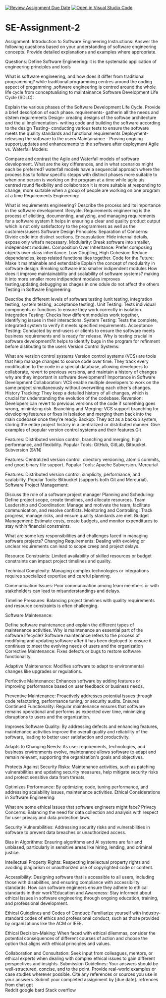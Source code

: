 [![Review Assignment Due Date](https://classroom.github.com/assets/deadline-readme-button-24ddc0f5d75046c5622901739e7c5dd533143b0c8e959d652212380cedb1ea36.svg)](https://classroom.github.com/a/-ucQIGTc)
[![Open in Visual Studio Code](https://classroom.github.com/assets/open-in-vscode-718a45dd9cf7e7f842a935f5ebbe5719a5e09af4491e668f4dbf3b35d5cca122.svg)](https://classroom.github.com/online_ide?assignment_repo_id=15244103&assignment_repo_type=AssignmentRepo)
# SE-Assignment-2
Assignment: Introduction to Software Engineering
Instructions:
Answer the following questions based on your understanding of software engineering concepts. Provide detailed explanations and examples where appropriate.

Questions:
Define Software Engineering: it is the systematic application of engineering principles and tools

What is software engineering, and how does it differ from traditional programming? while traditional programming centres around the coding aspect of progamming ,software engineering is centred around the whole life cycle from conceptualising to maintainance
Software Development Life Cycle (SDLC):

Explain the various phases of the Software Development Life Cycle. Provide a brief description of each phase.
requirements- gatherin all the needs and ststem requirements
Design- creating designs of the softwae architecture and the ui
Implimentation- writing code and building the software according to the design
Testing- conducting various tests to ensure the software meets the quality standards and functional requirements
Deployment- releasing the software to the users
Maintainance - Proving ongoing support,updates and enhancements to the software after deployment
Agile vs. Waterfall Models:

Compare and contrast the Agile and Waterfall models of software development. What are the key differences, and in what scenarios might each be preferred?
waterfall models have a sequencial approach where the process has to follow specific stepps with distinct phases more suitable to when one person is working on the program at a time while agile uis centred round flexibility and collaboraton it is more suitable at responding to change, more suitable when a group of people are working on one program at a time
Requirements Engineering:

What is requirements engineering? Describe the process and its importance in the software development lifecycle.
Requirements engineering is the process of eliciting, documenting, analyzing, and managing requirements for a software system
It helps in ensuring a clear and quality product output which is not only satisfactory to the programmers as well as the customers/users 
Software Design Principles:
Separation of Concerns: Divide code into distinct sections.
Encapsulation: Hide internal details, expose only what’s necessary.
Modularity: Break software into smaller, independent modules.
Composition Over Inheritance: Prefer composing objects over class inheritance.
Low Coupling, High Cohesion: Reduce dependencies, keep related functionalities together.
Code for the Future: Make it maintainable and extendable
Explain the concept of modularity in software design.
Breaking software into smaller indipendent modules 
 How does it improve maintainability and scalability of software systems?
 making it into more smaller more indipendent modules improves testing,updating,debugging as chages in one odule do not affect the others
Testing in Software Engineering:

Describe the different levels of software testing (unit testing, integration testing, system testing, acceptance testing).
Unit Testing: Tests individual components or functions to ensure they work correctly in isolation.
Integration Testing: Checks how different modules work together, identifying issues in their interactions.
System Testing: Tests the complete, integrated system to verify it meets specified requirements.
Acceptance Testing: Conducted by end-users or clients to ensure the software meets business requirements and is ready for release.
 Why is testing crucial in software development?it helps to identify bugs in the program for refinment before distibuting to the users
Version Control Systems:

What are version control systems
Version control systems (VCS) are tools that help manage changes to source code over time. They track every modification to the code in a special database, allowing developers to collaborate, revert to previous versions, and maintain a history of changes
why are they important in software development? Importance in Software Development
Collaboration: VCS enable multiple developers to work on the same project simultaneously without overwriting each other's changes.
History Tracking: They keep a detailed history of all changes, which is crucial for understanding the evolution of the codebase.
Reversion: Developers can revert to previous versions of the code if something goes wrong, minimizing risk.
Branching and Merging: VCS support branching for developing features or fixes in isolation and merging them back into the main codebase once they're ready.
Backup: They act as a backup system, storing the entire project history in a centralized or distributed manner.
Give examples of popular version control systems and their features.Git

Features: Distributed version control, branching and merging, high performance, and flexibility.
Popular Tools: GitHub, GitLab, Bitbucket.
Subversion (SVN)

Features: Centralized version control, directory versioning, atomic commits, and good binary file support.
Popular Tools: Apache Subversion.
Mercurial

Features: Distributed version control, simplicity, performance, and scalability.
Popular Tools: Bitbucket (supports both Git and Mercurial).
Software Project Management:

Discuss the role of a software project manager 
Planning and Scheduling: Define project scope, create timelines, and allocate resources.
Team Leadership and Coordination: Manage and motivate the team, facilitate communication, and resolve conflicts.
Monitoring and Controlling: Track progress, manage risks, and ensure quality standards are met.
Budget Management: Estimate costs, create budgets, and monitor expenditures to stay within financial constraints.


 What are some key responsibilities and challenges faced in managing software projects?
 Changing Requirements: Dealing with evolving or unclear requirements can lead to scope creep and project delays.

Resource Constraints: Limited availability of skilled resources or budget constraints can impact project timelines and quality.

Technical Complexity: Managing complex technologies or integrations requires specialized expertise and careful planning.

Communication Issues: Poor communication among team members or with stakeholders can lead to misunderstandings and delays.

Timeline Pressures: Balancing project timelines with quality requirements and resource constraints is often challenging.



Software Maintenance:

Define software maintenance and explain the different types of maintenance activities. Why is maintenance an essential part of the software lifecycle?
Software maintenance refers to the process of modifying and updating software after it has been deployed to ensure it continues to meet the evolving needs of users and the organization
Corrective Maintenance: Fixes defects or bugs to restore software functionality.

Adaptive Maintenance: Modifies software to adapt to environmental changes like upgrades or regulations.

Perfective Maintenance: Enhances software by adding features or improving performance based on user feedback or business needs.

Preventive Maintenance: Proactively addresses potential issues through code refactoring, performance tuning, or security audits.
Ensures Continued Functionality: Regular maintenance ensures that software remains operational and performs as expected over time, minimizing disruptions to users and the organization.

Improves Software Quality: By addressing defects and enhancing features, maintenance activities improve the overall quality and reliability of the software, leading to better user satisfaction and productivity.

Adapts to Changing Needs: As user requirements, technologies, and business environments evolve, maintenance allows software to adapt and remain relevant, supporting the organization's goals and objectives.

Protects Against Security Risks: Maintenance activities, such as patching vulnerabilities and updating security measures, help mitigate security risks and protect sensitive data from threats.

Optimizes Performance: By optimizing code, tuning performance, and addressing scalability issues, maintenance activities.
Ethical Considerations in Software Engineering:

What are some ethical issues that software engineers might face?
Privacy Concerns: Balancing the need for data collection and analysis with respect for user privacy and data protection laws.

Security Vulnerabilities: Addressing security risks and vulnerabilities in software to prevent data breaches or unauthorized access.

Bias in Algorithms: Ensuring algorithms and AI systems are fair and unbiased, particularly in sensitive areas like hiring, lending, and criminal justice.

Intellectual Property Rights: Respecting intellectual property rights and avoiding plagiarism or unauthorized use of copyrighted code or content.

Accessibility: Designing software that is accessible to all users, including those with disabilities, and ensuring compliance with accessibility standards.
 How can software engineers ensure they adhere to ethical standards in their work?Education and Awareness: Stay informed about ethical issues in software engineering through ongoing education, training, and professional development.

Ethical Guidelines and Codes of Conduct: Familiarize yourself with industry-standard codes of ethics and professional conduct, such as those provided by organizations like the ACM or IEEE.

Ethical Decision-Making: When faced with ethical dilemmas, consider the potential consequences of different courses of action and choose the option that aligns with ethical principles and values.

Collaboration and Consultation: Seek input from colleagues, mentors, or ethical experts when dealing with complex ethical issues to gain different perspectives and insights.
Submission Guidelines:
Your answers should be well-structured, concise, and to the point.
Provide real-world examples or case studies wherever possible.
Cite any references or sources you use in your answers.
Submit your completed assignment by [due date].
refrences from chat gpt     
                Reddit
                google bard
                Stack overflow

